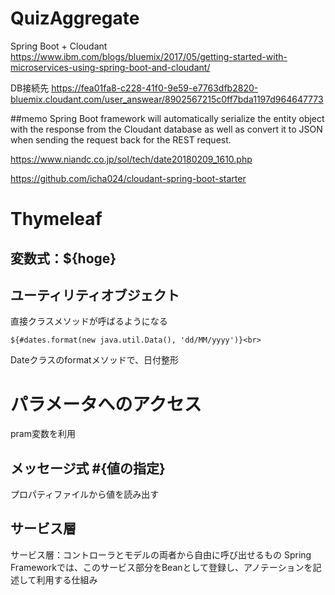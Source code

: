 # QuizAggregate
Spring Boot + Cloudant
https://www.ibm.com/blogs/bluemix/2017/05/getting-started-with-microservices-using-spring-boot-and-cloudant/

DB接続先
https://fea01fa8-c228-41f0-9e59-e7763dfb2820-bluemix.cloudant.com/user_answear/8902567215c0ff7bda1197d964647773

##memo
Spring Boot framework will automatically serialize the entity object with the response from the Cloudant database as well as convert it to JSON when sending the request back for the REST request.

https://www.niandc.co.jp/sol/tech/date20180209_1610.php

https://github.com/icha024/cloudant-spring-boot-starter

# Thymeleaf
## 変数式：${hoge}
## ユーティリティオブジェクト
直接クラスメソッドが呼ばるようになる<br>
```
${#dates.format(new java.util.Data(), 'dd/MM/yyyy')}<br>
```
Dateクラスのformatメソッドで、日付整形

# パラメータへのアクセス
pram変数を利用

## メッセージ式 #{値の指定}
プロパティファイルから値を読み出す

## サービス層
サービス層：コントローラとモデルの両者から自由に呼び出せるもの
Spring Frameworkでは、このサービス部分をBeanとして登録し、アノテーションを記述して利用する仕組み
